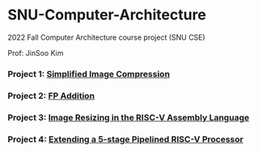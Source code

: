 # SNU-Computer-Architecture
2022 Fall Computer Architecture course project (SNU CSE)

Prof: JinSoo Kim

### Project 1: [Simplified Image Compression](https://github.com/Sagit25/SNU-CA-22F/tree/ca-pa1) <br>
### Project 2: [FP Addition](https://github.com/Sagit25/SNU-CA-22F/tree/ca-pa2)<br>
### Project 3: [Image Resizing in the RISC-V Assembly Language](https://github.com/Sagit25/SNU-CA-22F/tree/ca-pa3) <br>
### Project 4: [Extending a 5-stage Pipelined RISC-V Processor](https://github.com/Sagit25/SNU-CA-22F/tree/ca-pa4) <br>
